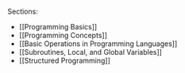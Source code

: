 Sections:
- [[Programming Basics]]
- [[Programming Concepts]]
- [[Basic Operations in Programming Languages]]
- [[Subroutines, Local, and Global Variables]]
- [[Structured Programming]]